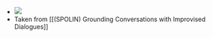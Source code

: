 ---
---
- ![](https://firebasestorage.googleapis.com/v0/b/firescript-577a2.appspot.com/o/imgs%2Fapp%2FPaperReadings%2F32_JwZUtSr.png?alt=media&token=e5f19c9d-3538-4257-a413-5b59bfd90765)
- Taken from [[(SPOLIN) Grounding Conversations with Improvised Dialogues]]
